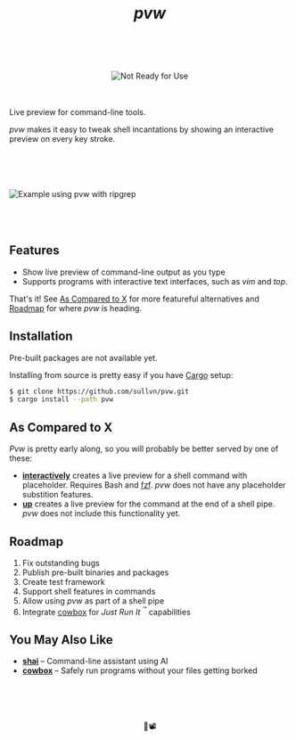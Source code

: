<h1>
  <div align="center">
    <br />
    <br />
    <b><em>pvw</em></b>
    <br />
    <br />
    &nbsp;
  </div>
</h1>

<div align="center">
  <img src="https://img.shields.io/badge/-Not%20Ready%20for%20Use-orange?style=for-the-badge" alt="Not Ready for Use" />
</div>
<br />
<br />

Live preview for command-line tools.

*pvw* makes it easy to tweak shell
incantations by showing an interactive
preview on every key stroke.

<br />
<br />
<br />
<br />
<picture>
  <img
    alt="Example using pvw with ripgrep"
    src="docs/example.gif"
  >
</picture>
<br />
<br />
<br />
<br />


## Features

- Show live preview of command-line output
  as you type
- Supports programs with interactive text
  interfaces, such as *vim* and *top*.

That's it! See [As Compared to
X](#as-compared-to-x) for more featureful
alternatives and [Roadmap](#roadmap) for
where *pvw* is heading.


## Installation

Pre-built packages are not available yet.

Installing from source is pretty easy if you
have [Cargo][0] setup:

```sh
$ git clone https://github.com/sullvn/pvw.git
$ cargo install --path pvw
```


## As Compared to X

*Pvw* is pretty early along, so you will
probably be better served by one of these:

- [**interactively**][1] creates a live
  preview for a shell command with
  placeholder. Requires Bash and [fzf][2].
  *pvw* does not have any placeholder
  substition features.
- [**up**][3] creates a live preview for
  the command at the end of a shell pipe.
  *pvw* does not include this functionality
  yet.


## Roadmap

1. Fix outstanding bugs
2. Publish pre-built binaries and packages
3. Create test framework
4. Support shell features in commands
5. Allow using *pvw* as part of a shell pipe 
6. Integrate [cowbox][4] for *Just Run It*
   <sup>:tm:</sup> capabilities


## You May Also Like

- [**shai**][5] – Command-line assistant
  using AI
- [**cowbox**][4] – Safely run programs
  without your files getting borked


<div align="center">
  <br />
  <br />
  <br />
  <br />
  🤩📽️
  <br />
  <br />
  <br />
  <br />
  &nbsp;
</div>


[0]: https://doc.rust-lang.org/cargo/
[1]: https://github.com/bigH/interactively
[2]: https://github.com/junegunn/fzf
[3]: https://github.com/akavel/up
[4]: https://github.com/sullvn/cowbox
[5]: https://github.com/sullvn/shai


